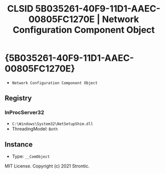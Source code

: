﻿---
title: "CLSID 5B035261-40F9-11D1-AAEC-00805FC1270E | Network Configuration Component Object"
excerpt: What is COM-Object CLSID 5B035261-40F9-11D1-AAEC-00805FC1270E?
---

# {5B035261-40F9-11D1-AAEC-00805FC1270E}

* `Network Configuration Component Object`

## Registry


### InProcServer32

* `C:\Windows\System32\NetSetupShim.dll`
* ThreadingModel: `Both`

## Instance

* Type: `__ComObject`

MIT License. Copyright (c) 2021 Strontic.


